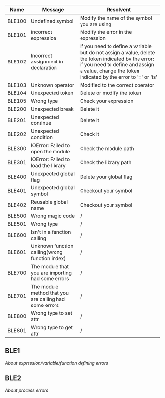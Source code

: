 | Name | Message | Resolvent |
|---|---|---|
| BLE100 | Undefined symbol | Modify the name of the symbol you are using |
| BLE101 | Incorrect expression | Modify the error in the expression |
| BLE102 | Incorrect assignment in declaration | If you need to define a variable but do not assign a value, delete the token indicated by the error; if you need to define and assign a value, change the token indicated by the error to '=' or 'is' |
| BLE103 | Unknown operator | Modified to the correct operator |
| BLE104 | Unexpected token | Delete or modify the token |
| BLE105 | Wrong type | Check your expression |
| BLE200 | Unexpected break | Delete it |
| BLE201 | Unexpected continue | Delete it |
| BLE202 | Unexpected condition | Check it |
| BLE300 | IOError: Failed to open the module | Check the module path |
| BLE301 | IOError: Failed to load the library | Check the library path |
| BLE400 | Unexpected global flag | Delete your global flag |
| BLE401 | Unexpected global symbol | Checkout your symbol |
| BLE402 | Reusable global name | Checkout your symbol |
| BLE500 | Wrong magic code | / |
| BLE501 | Wrong type | / |
| BLE600 | Isn't in a function calling | / |
| BLE601 | Unknown function calling(wrong function index) | / |
| BLE700 | The module that you are importing had some errors | / |
| BLE701 | The module method that you are calling had some errors | / |
| BLE800 | Wrong type to set attr | / |
| BLE801 | Wrong type to get attr | / |

## BLE1
_About expression/variable/function defining errors_
## BLE2
_About process errors_
